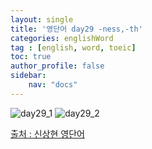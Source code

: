 ```yaml
---
layout: single
title: '영단어 day29 -ness,-th'
categories: englishWord
tag : [english, word, toeic]
toc: true
author_profile: false
sidebar:
    nav: "docs"
---
```



![day29_1](https://ingu627.github.io/images/english/day29_1.jpg)
![day29_2](https://ingu627.github.io/images/english/day29_2.jpg)



[출처 : 신상현 영단어](https://www.aladin.co.kr/shop/wproduct.aspx?ItemId=126278788)